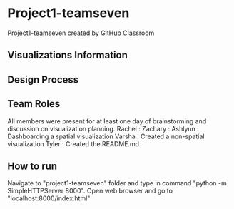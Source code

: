# Project1-teamseven
Project1-teamseven created by GitHub Classroom

<h2> Visualizations Information </h2>



<h2> Design Process </h2>



<h2> Team Roles </h2>
All members were present for at least one day of brainstorming and discussion on visualization planning.
Rachel : 
Zachary : 
Ashlynn : Dashboarding a spatial visualization
Varsha : Created a non-spatial visualization
Tyler :  Created the README.md


<h2> How to run </h2>
Navigate to "project1-teamseven" folder and type in command "python -m SimpleHTTPServer 8000". Open web browser and go to "localhost:8000/index.html"
